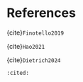# References

{cite}`Finotello2019`

{cite}`Hao2021`

{cite}`Dietrich2024`

```{bibliography}
:cited:
```
